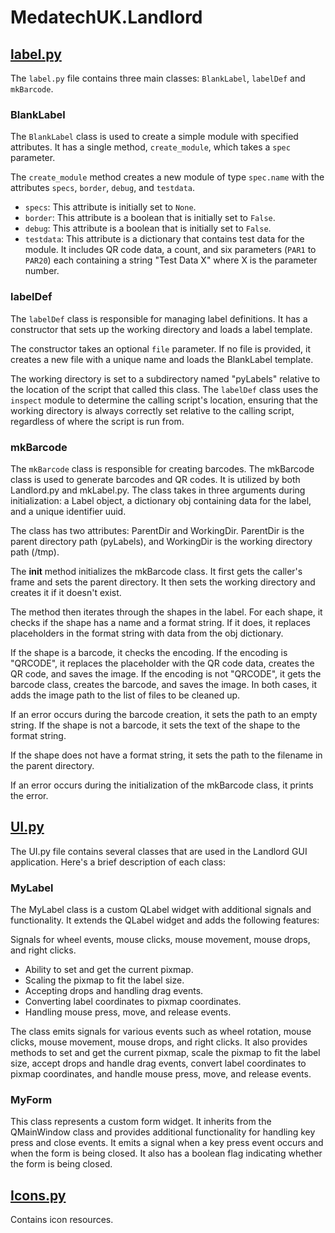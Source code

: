# MedatechUK.Landlord

## [label.py](./package/src/MedatechUK/Landlord/label.py)

The `label.py` file contains three main classes: `BlankLabel`, `labelDef` and `mkBarcode`.

### BlankLabel

The `BlankLabel` class is used to create a simple module with specified attributes. It has a single method, `create_module`, which takes a `spec` parameter.

The `create_module` method creates a new module of type `spec.name` with the attributes `specs`, `border`, `debug`, and `testdata`.

- `specs`: This attribute is initially set to `None`.
- `border`: This attribute is a boolean that is initially set to `False`.
- `debug`: This attribute is a boolean that is initially set to `False`.
- `testdata`: This attribute is a dictionary that contains test data for the module. It includes QR code data, a count, and six parameters (`PAR1` to `PAR20`) each containing a string "Test Data X" where X is the parameter number.

### labelDef

The `labelDef` class is responsible for managing label definitions. It has a constructor that sets up the working directory and loads a label template.

The constructor takes an optional `file` parameter. If no file is provided, it creates a new file with a unique name and loads the BlankLabel template. 

The working directory is set to a subdirectory named "pyLabels" relative to the location of the script that called this class. The `labelDef` class uses the `inspect` module to determine the calling script's location, ensuring that the working directory is always correctly set relative to the calling script, regardless of where the script is run from.

### mkBarcode

The `mkBarcode` class is responsible for creating barcodes. The mkBarcode class is used to generate barcodes and QR codes. It is utilized by both Landlord.py and mkLabel.py. The class takes in three arguments during initialization: a Label object, a dictionary obj containing data for the label, and a unique identifier uuid.

The class has two attributes: ParentDir and WorkingDir. ParentDir is the parent directory path (pyLabels), and WorkingDir is the working directory path (/tmp).

The __init__ method initializes the mkBarcode class. It first gets the caller's frame and sets the parent directory. It then sets the working directory and creates it if it doesn't exist.

The method then iterates through the shapes in the label. For each shape, it checks if the shape has a name and a format string. If it does, it replaces placeholders in the format string with data from the obj dictionary.

If the shape is a barcode, it checks the encoding. If the encoding is "QRCODE", it replaces the placeholder with the QR code data, creates the QR code, and saves the image. If the encoding is not "QRCODE", it gets the barcode class, creates the barcode, and saves the image. In both cases, it adds the image path to the list of files to be cleaned up.

If an error occurs during the barcode creation, it sets the path to an empty string. If the shape is not a barcode, it sets the text of the shape to the format string.

If the shape does not have a format string, it sets the path to the filename in the parent directory.

If an error occurs during the initialization of the mkBarcode class, it prints the error.

## [UI.py](./package/src/MedatechUK/Landlord/UI.py)
The UI.py file contains several classes that are used in the Landlord GUI application. Here's a brief description of each class:

### MyLabel
The MyLabel class is a custom QLabel widget with additional signals and functionality. It extends the QLabel widget and adds the following features:

Signals for wheel events, mouse clicks, mouse movement, mouse drops, and right clicks.
- Ability to set and get the current pixmap.
- Scaling the pixmap to fit the label size.
- Accepting drops and handling drag events.
- Converting label coordinates to pixmap coordinates.
- Handling mouse press, move, and release events.

The class emits signals for various events such as wheel rotation, mouse clicks, mouse movement, mouse drops, and right clicks. It also provides methods to set and get the current pixmap, scale the pixmap to fit the label size, accept drops and handle drag events, convert label coordinates to pixmap coordinates, and handle mouse press, move, and release events.

### MyForm
This class represents a custom form widget. It inherits from the QMainWindow class and provides additional functionality for handling key press and close events. It emits a signal when a key press event occurs and when the form is being closed. It also has a boolean flag indicating whether the form is being closed.

## [Icons.py](./package/src/MedatechUK/Landlord/Icons.py)
Contains icon resources.